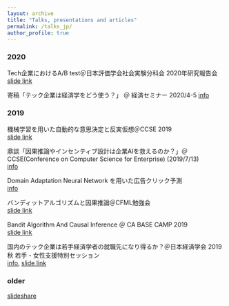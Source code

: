 ```yaml
---
layout: archive
title: "Talks, presentations and articles"
permalink: /talks_jp/
author_profile: true
---
```


### 2020
Tech企業におけるA/B test＠日本評価学会社会実験分科会 2020年研究報告会  
[slide link](https://speakerdeck.com/housecat442/b-test)

寄稿「テック企業は経済学をどう使う？」 ＠ 経済セミナー 2020/4-5
[info](https://www.nippyo.co.jp/shop/magazines/latest/3.html)

### 2019

機械学習を用いた自動的な意思決定と反実仮想＠CCSE 2019  
[slide link](https://speakerdeck.com/housecat442/ji-jie-xue-xi-woyong-itazi-dong-de-nayi-si-jue-ding-tofan-shi-jia-xiang)

鼎談「因果推論やインセンティブ設計は企業AIを救えるのか？」＠ CCSE(Conference on Computer Science for Enterprise) (2019/7/13)  
[info](https://ccse.jp/2019/)

Domain Adaptation Neural Network を用いた広告クリック予測  
[info](https://www.jstage.jst.go.jp/article/pjsai/JSAI2019/0/JSAI2019_4O2J202/_article/-char/ja/)

バンディットアルゴリズムと因果推論＠CFML勉強会  
[slide link](https://speakerdeck.com/housecat442/bandeitutotoyin-guo-tui-lun)

Bandit Algorithm And Causal Inference ＠ CA BASE CAMP 2019  
[slide link](https://www.slideshare.net/shotayasui/l-05-bandit-with-causality)

国内のテック企業は若手経済学者の就職先になり得るか？＠日本経済学会 2019秋 若手・女性支援特別セッション  
[info](https://www.jeameetings.org/2019f/program2-1.html), [slide link](http://kane-man.sakura.ne.jp/JWEN/pdfs/JEA2019Yasui.pdf)  

### older
[slideshare](https://www.slideshare.net/shotayasui)  